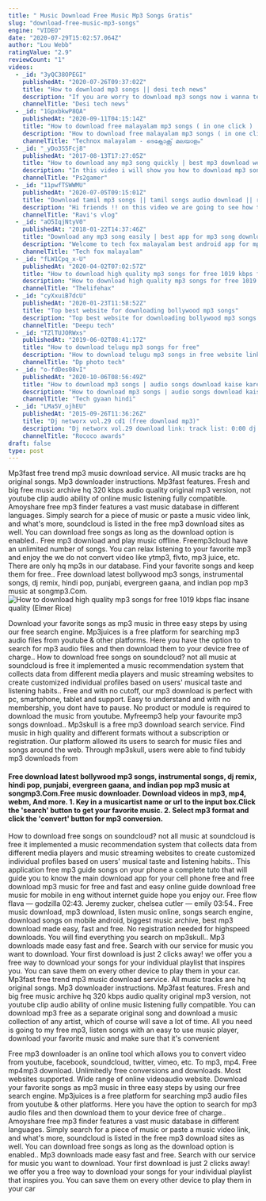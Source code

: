 ```yaml
---
title: " Music Download Free Music Mp3 Songs Gratis"
slug: "download-free-music-mp3-songs"
engine: "VIDEO"
date: "2020-07-29T15:02:57.064Z"
author: "Lou Webb"
ratingValue: "2.9"
reviewCount: "1"
videos:
  - _id: "3yQC38OPEGI"
    publishedAt: "2020-07-26T09:37:02Z"
    title: "How to download mp3 songs || desi tech news"
    description: "If you are worry to download mp3 songs now i wanna tell you how to download free mp3 songs on android? mp3 download. You can download mp3 music"
    channelTitle: "Desi tech news"
  - _id: "1GpxbkwP8QA"
    publishedAt: "2020-09-11T04:15:14Z"
    title: "How to download free malayalam mp3 songs ( in one click ) | best android app for mp3 songs download"
    description: "How to download free malayalam mp3 songs ( in one click ) | best android app for mp3 songs download app link"
    channelTitle: "Technox malayalam - ടെക്നോക്സ് മലയാളം"
  - _id: "_yDo3S5Fcj8"
    publishedAt: "2017-08-13T17:27:05Z"
    title: "How to download any mp3 song quickly | best mp3 download website |"
    description: "In this video i will show you how to download mp3 song quickly from best mp3 download website. For all playstation 2 games cheats, hacks, tricks and"
    channelTitle: "Ps2gamer"
  - _id: "11pwfTSWWMU"
    publishedAt: "2020-07-05T09:15:01Z"
    title: "Download tamil mp3 songs || tamil songs audio download || ravi&amp;#39;s vlog"
    description: "Hi friends !! on this video we are going to see how to download tamil mp3 audio songs. Its very easy to download on google. Watch my video fully. Do not"
    channelTitle: "Ravi's vlog"
  - _id: "aO5IqjNtyV0"
    publishedAt: "2018-01-22T14:37:46Z"
    title: "Download any mp3 song easily | best app for mp3 song download"
    description: "Welcome to tech fox malayalam best android app for mp3 song download nb : വീഡിയോയിൽ പറഞ്ഞിരിക്കുന്നവ ഡൗൺലോഡ്"
    channelTitle: "Tech fox malayalam"
  - _id: "fLW1Cpq_x-U"
    publishedAt: "2020-04-02T07:02:57Z"
    title: "How to download high quality mp3 songs for free 1019 kbps flac insane quality"
    description: "How to download high quality mp3 songs for free 1019 kbps. Today in this video i have shown you guys how to download high quality mp3 songs for free."
    channelTitle: "Thelifehax"
  - _id: "cyXxuiB7dcU"
    publishedAt: "2020-01-23T11:58:52Z"
    title: "Top best website for downloading bollywood mp3 songs"
    description: "Top best website for downloading bollywood mp3 songs namaskaar dosto deepu tech me aapka swagat hai share support and subscribe dosto aap"
    channelTitle: "Deepu tech"
  - _id: "TZlTUJORWxs"
    publishedAt: "2019-06-02T08:41:17Z"
    title: "How to download telugu mp3 songs for free"
    description: "How to download telugu mp3 songs in free website link:- how to download mp3 songs free and easy in telugu how to download telugu"
    channelTitle: "Dp photo tech"
  - _id: "o-fdDes08vI"
    publishedAt: "2020-10-06T08:56:49Z"
    title: "How to download mp3 songs | audio songs download kaise kare? | phone se"
    description: "How to download mp3 songs | audio songs download kaise kare? | phone se namaskar dosto, mera naam hai kaushik tiwari aur aap dekh hai tech"
    channelTitle: "Tech gyaan hindi"
  - _id: "LMa5V_ojhEU"
    publishedAt: "2015-09-26T11:36:26Z"
    title: "Dj networx vol.29 cd1 (free download mp3)"
    description: "Dj networx vol.29 download link: track list: 0:00 dj millo &amp; dj bony - emergency 4:44 bangboy vs. Hansebanger - kiezstyle"
    channelTitle: "Rococo awards"
draft: false
type: post
---
```


Mp3fast free trend mp3 music download service. All music tracks are hq original songs. Mp3 downloader instructions. Mp3fast features. Fresh and big free music archive hq 320 kbps audio quality original mp3 version, not youtube clip audio ability of online music listening fully compatible. Amoyshare free mp3 finder features a vast music database in different languages. Simply search for a piece of music or paste a music video link, and what&#39;s more, soundcloud is listed in the free mp3 download sites as well. You can download free songs as long as the download option is enabled.. Free mp3 download and play music offline. Freemp3cloud have an unlimited number of songs. You can relax listening to your favorite mp3 and enjoy the we do not convert video like ytmp3, flvto, mp3 juice, etc. There are only hq mp3s in our database. Find your favorite songs and keep them for free.. Free download latest bollywood mp3 songs, instrumental songs, dj remix, hindi pop, punjabi, evergreen gaana, and indian pop mp3 music at songmp3.Com.
![How to download high quality mp3 songs for free 1019 kbps flac insane quality (Elmer Rice)](https://i.ytimg.com/vi/fLW1Cpq_x-U/hqdefault.jpg "How to download high quality mp3 songs for free 1019 kbps flac insane quality (Marvin Woods)")

Download your favorite songs as mp3 music in three easy steps by using our free search engine. Mp3juices is a free platform for searching mp3 audio files from youtube &amp; other platforms. Here you have the option to search for mp3 audio files and then download them to your device free of charge.. How to download free songs on soundcloud? not all music at soundcloud is free it implemented a music recommendation system that collects data from different media players and music streaming websites to create customized individual profiles based on users&#39; musical taste and listening habits.. Free and with no cutoff, our mp3 download is perfect with pc, smartphone, tablet and support. Easy to understand and with no membership, you dont have to pause. No product or module is required to download the music from youtube. Myfreemp3 help your favourite mp3 songs download.. Mp3skull is a free mp3 download search service. Find music in high quality and different formats without a subscription or registration. Our platform allowed its users to search for music files and songs around the web. Through mp3skull, users were able to find tubidy mp3 downloads from
<!--inArticleAds-->

<!--galleryOne-->

#### Free download latest bollywood mp3 songs, instrumental songs, dj remix, hindi pop, punjabi, evergreen gaana, and indian pop mp3 music at songmp3.Com.Free music downloader. Download videos in mp3, mp4, webm,  And more. 1. Key in a musicartist name or url to the input box.Click the &#39;search&#39; button to get your favorite music. 2. Select mp3 format and click the &#39;convert&#39; button for mp3 conversion.
<!--inArticleAds-->

<!--galleryTwo-->

How to download free songs on soundcloud? not all music at soundcloud is free it implemented a music recommendation system that collects data from different media players and music streaming websites to create customized individual profiles based on users&#39; musical taste and listening habits.. This application free mp3 guide songs on your phone a complete tuto that will guide you to know the main download app for your cell phone free and free download mp3 music for free and fast and easy online guide download free music for mobile in eng without internet guide hope you enjoy our. Free flow flava — godzilla 02:43. Jeremy zucker, chelsea cutler — emily 03:54.. Free music download, mp3 download, listen music online, songs search engine, download songs on mobile android, biggest music archive, best mp3 download made easy, fast and free. No registration needed for highspeed downloads. You will find everything you search on mp3skull.. Mp3 downloads made easy fast and free. Search with our service for music you want to download. Your first download is just 2 clicks away! we offer you a free way to download your songs for your individual playlist that inspires you. You can save them on every other device to play them in your car. Mp3fast free trend mp3 music download service. All music tracks are hq original songs. Mp3 downloader instructions. Mp3fast features. Fresh and big free music archive hq 320 kbps audio quality original mp3 version, not youtube clip audio ability of online music listening fully compatible. You can download mp3 free as a separate original song and download a music collection of any artist, which of course will save a lot of time. All you need is going to my free mp3, listen songs with an easy to use music player, download your favorite music and make sure that it&#39;s convenient
<!--galleryThree-->

Free mp3 downloader is an online tool which allows you to convert video from youtube, facebook, soundcloud, twitter, vimeo, etc. To mp3, mp4. Free mp4mp3 download. Unlimitedly free conversions and downloads. Most websites supported. Wide range of online videoaudio website. Download your favorite songs as mp3 music in three easy steps by using our free search engine. Mp3juices is a free platform for searching mp3 audio files from youtube &amp; other platforms. Here you have the option to search for mp3 audio files and then download them to your device free of charge.. Amoyshare free mp3 finder features a vast music database in different languages. Simply search for a piece of music or paste a music video link, and what&#39;s more, soundcloud is listed in the free mp3 download sites as well. You can download free songs as long as the download option is enabled.. Mp3 downloads made easy fast and free. Search with our service for music you want to download. Your first download is just 2 clicks away! we offer you a free way to download your songs for your individual playlist that inspires you. You can save them on every other device to play them in your car